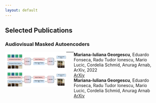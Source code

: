 ```yaml
---
layout: default
---
```


<!-- Text can be **bold**, _italic_, or ~~strikethrough~~. -->

##  Selected Publications 


### Audiovisual Masked Autoencoders

<div style="width: 40%; float:left">
<img   src="https://raw.githubusercontent.com/lilygeorgescu/lilygeorgescu.github.io/master/imgs/audiovisual_pipeline_2.PNG">
</div>
<div style="width: 5%; float:left"> </div>
<div style="width: 55%; float:right">
<b>Mariana-Iuliana Georgescu</b>, Eduardo Fonseca, Radu Tudor Ionescu, Mario Lucic, Cordelia Schmid, Anurag Arnab,
<br>
ArXiv, 2022
<br>
<a href="https://arxiv.org/pdf/2212.05922.pdf">ArXiv</a>
</div>

* * *

<div style="width: 40%; float:left">
<img   src="https://raw.githubusercontent.com/lilygeorgescu/lilygeorgescu.github.io/master/imgs/audiovisual_pipeline_2.PNG">
</div>
<div style="width: 5%; float:left"> </div>
<div style="width: 55%; float:right">
<b>Mariana-Iuliana Georgescu</b>, Eduardo Fonseca, Radu Tudor Ionescu, Mario Lucic, Cordelia Schmid, Anurag Arnab
<br>
<a href="https://arxiv.org/pdf/2212.05922.pdf">ArXiv</a>
</div>

 
<!-- [Link to another page](./another-page.html).

There should be whitespace between paragraphs.

There should be whitespace between paragraphs. We recommend including a README, or a file with information about your project.

# Header 1

This is a normal paragraph following a header. GitHub is a code hosting platform for version control and collaboration. It lets you and others work together on projects from anywhere.

## Header 2

> This is a blockquote following a header.
>
> When something is important enough, you do it even if the odds are not in your favor.

### Header 3

```js
// Javascript code with syntax highlighting.
var fun = function lang(l) {
  dateformat.i18n = require('./lang/' + l)
  return true;
}
```

```ruby
# Ruby code with syntax highlighting
GitHubPages::Dependencies.gems.each do |gem, version|
  s.add_dependency(gem, "= #{version}")
end
```

#### Header 4

*   This is an unordered list following a header.
*   This is an unordered list following a header.
*   This is an unordered list following a header.

##### Header 5

1.  This is an ordered list following a header.
2.  This is an ordered list following a header.
3.  This is an ordered list following a header.

###### Header 6

| head1        | head two          | three |
|:-------------|:------------------|:------|
| ok           | good swedish fish | nice  |
| out of stock | good and plenty   | nice  |
| ok           | good `oreos`      | hmm   |
| ok           | good `zoute` drop | yumm  |

### There's a horizontal rule below this.

* * *

### Here is an unordered list:

*   Item foo
*   Item bar
*   Item baz
*   Item zip

### And an ordered list:

1.  Item one
1.  Item two
1.  Item three
1.  Item four

### And a nested list:

- level 1 item
  - level 2 item
  - level 2 item
    - level 3 item
    - level 3 item
- level 1 item
  - level 2 item
  - level 2 item
  - level 2 item
- level 1 item
  - level 2 item
  - level 2 item
- level 1 item

### Small image

![Octocat](https://github.githubassets.com/images/icons/emoji/octocat.png)

### Large image

![Branching](https://guides.github.com/activities/hello-world/branching.png)


### Definition lists can be used with HTML syntax.

<dl>
<dt>Name</dt>
<dd>Godzilla</dd>
<dt>Born</dt>
<dd>1952</dd>
<dt>Birthplace</dt>
<dd>Japan</dd>
<dt>Color</dt>
<dd>Green</dd>
</dl>

```
Long, single-line code blocks should not wrap. They should horizontally scroll if they are too long. This line should be long enough to demonstrate this.
```

```
The final element.
``` -->
